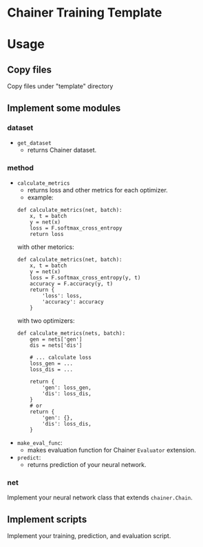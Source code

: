 Chainer Training Template
====

# Usage

## Copy files

Copy files under "template" directory

## Implement some modules

### dataset

* `get_dataset`
    * returns Chainer dataset.

### method

* `calculate_metrics`
    * returns loss and other metrics for each optimizer.
    * example:
    ```
    def calculate_metrics(net, batch):
        x, t = batch
        y = net(x)
        loss = F.softmax_cross_entropy
        return loss
    ```
    with other metorics:
    ```
    def calculate_metrics(net, batch):
        x, t = batch
        y = net(x)
        loss = F.softmax_cross_entropy(y, t)
        accuracy = F.accuracy(y, t)
        return {
            'loss': loss,
            'accuracy': accuracy
        }
    ```
    with two optimizers:
    ```
    def calculate_metrics(nets, batch):
        gen = nets['gen']
        dis = nets['dis']

        # ... calculate loss
        loss_gen = ...
        loss_dis = ...

        return {
            'gen': loss_gen,
            'dis': loss_dis,
        }
        # or
        return {
            'gen': {},
            'dis': loss_dis,
        }
    ```
* `make_eval_func`:
    * makes evaluation function for Chainer `Evaluator` extension.
* `predict`:
    * returns prediction of your neural network.

### net

Implement your neural network class that extends `chainer.Chain`.

## Implement scripts

Implement your training, prediction, and evaluation script.

